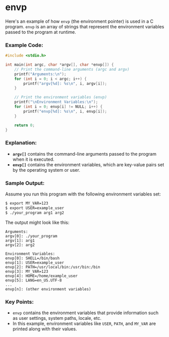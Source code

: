 # envp

Here's an example of how `envp` (the environment pointer) is used in a C program. `envp` is an array of strings that represent the environment variables passed to the program at runtime.

### Example Code:

```c
#include <stdio.h>

int main(int argc, char *argv[], char *envp[]) {
    // Print the command-line arguments (argc and argv)
    printf("Arguments:\n");
    for (int i = 0; i < argc; i++) {
        printf("argv[%d]: %s\n", i, argv[i]);
    }

    // Print the environment variables (envp)
    printf("\nEnvironment Variables:\n");
    for (int i = 0; envp[i] != NULL; i++) {
        printf("envp[%d]: %s\n", i, envp[i]);
    }

    return 0;
}
```

### Explanation:

- **`argv[]`** contains the command-line arguments passed to the program when it is executed.
- **`envp[]`** contains the environment variables, which are key-value pairs set by the operating system or user.

### Sample Output:

Assume you run this program with the following environment variables set:

```bash
$ export MY_VAR=123
$ export USER=example_user
$ ./your_program arg1 arg2
```

The output might look like this:

```
Arguments:
argv[0]: ./your_program
argv[1]: arg1
argv[2]: arg2

Environment Variables:
envp[0]: SHELL=/bin/bash
envp[1]: USER=example_user
envp[2]: PATH=/usr/local/bin:/usr/bin:/bin
envp[3]: MY_VAR=123
envp[4]: HOME=/home/example_user
envp[5]: LANG=en_US.UTF-8
...
envp[n]: (other environment variables)
```

### Key Points:

- `envp` contains the environment variables that provide information such as user settings, system paths, locale, etc.
- In this example, environment variables like `USER`, `PATH`, and `MY_VAR` are printed along with their values.

